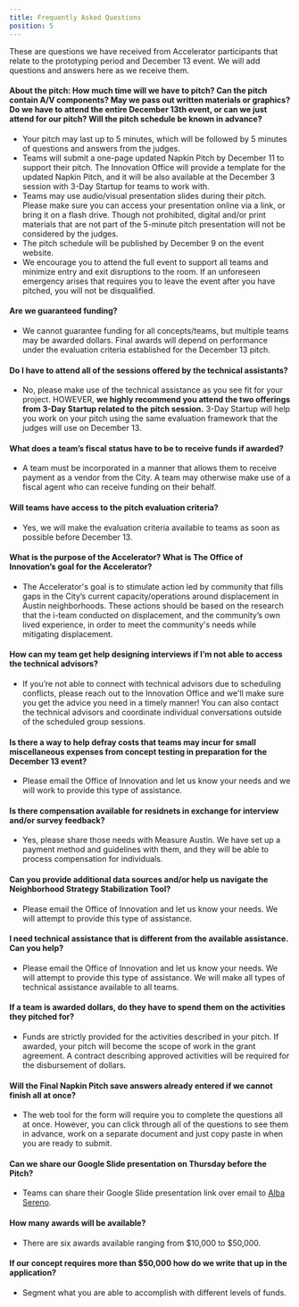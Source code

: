 ```yaml
---
title: Frequently Asked Questions
position: 5
---
```


These are questions we have received from Accelerator participants that relate to the prototyping period and December 13 event. We will add questions and answers here as we receive them.

#### About the pitch: How much time will we have to pitch? Can the pitch contain A/V components? May we pass out written materials or graphics? Do we have to attend the entire December 13th event, or can we just attend for our pitch? Will the pitch schedule be known in advance? 

* Your pitch may last up to 5 minutes, which will be followed by 5 minutes of questions and answers from the judges.  
* Teams will submit a one-page updated Napkin Pitch by December 11 to support their pitch. The Innovation Office will provide a template for the updated Napkin Pitch, and it will be also available at the December 3 session with 3-Day Startup for teams to work with.
* Teams may use audio/visual presentation slides during their pitch. Please make sure you can access your presentation online via a link, or bring it on a flash drive. Though not prohibited, digital and/or print materials that are not part of the 5-minute pitch presentation will not be considered by the judges.
* The pitch schedule will be published by December 9 on the event website. 
* We encourage you to attend the full event to support all teams and minimize entry and exit disruptions to the room. If an unforeseen emergency arises that requires you to leave the event after you have pitched, you will not be disqualified. 
    
#### Are we guaranteed funding?

* We cannot guarantee funding for all concepts/teams, but multiple teams may be awarded dollars. Final awards will depend on performance under the evaluation criteria established for the December 13 pitch.

#### Do I have to attend all of the sessions offered by the technical assistants?

* No, please make use of the technical assistance as you see fit for your project. HOWEVER, **we highly recommend you attend the two offerings from 3-Day Startup related to the pitch session.** 3-Day Startup will help you work on your pitch using the same evaluation framework that the judges will use on December 13.

#### What does a team’s fiscal status have to be to receive funds if awarded?

* A team must be incorporated in a manner that allows them to receive payment as a vendor from the City. A team may otherwise make use of a fiscal agent who can receive funding on their behalf.

#### Will teams have access to the pitch evaluation criteria?

* Yes, we will make the evaluation criteria available to teams as soon as possible before December 13.

#### What is the purpose of the Accelerator? What is The Office of Innovation’s goal for the Accelerator?

* The Accelerator's goal is to stimulate action led by community that fills gaps in the City’s current capacity/operations around displacement in Austin neighborhoods. These actions should be based on the research that the i-team conducted on displacement, and the community’s own lived experience, in order to meet the community's needs while mitigating displacement.

#### How can my team get help designing interviews if I’m not able to access the technical advisors?

* If you’re not able to connect with technical advisors due to scheduling conflicts, please reach out to the Innovation Office and we'll make sure you get the advice you need in a timely manner! You can also contact the technical advisors and coordinate individual conversations outside of the scheduled group sessions.

#### Is there a way to help defray costs that teams may incur for small miscellaneous expenses from concept testing in preparation for the December 13 event?

* Please email the Office of Innovation and let us know your needs and we will work to provide this type of assistance.

#### Is there compensation available for residnets in exchange for interview and/or survey feedback?

* Yes, please share those needs with Measure Austin. We have set up a payment method and guidelines with them, and they will be able to process compensation for individuals.

#### Can you provide additional data sources and/or help us navigate the Neighborhood Strategy Stabilization Tool?

* Please email the Office of Innovation and let us know your needs. We will attempt to provide this type of assistance.

#### I need technical assistance that is different from the available assistance. Can you help?

* Please email the Office of Innovation and let us know your needs. We will attempt to provide this type of assistance. We will make all types of technical assistance available to all teams.

#### If a team is awarded dollars, do they have to spend them on the activities they pitched for?

* Funds are strictly provided for the activities described in your pitch. If awarded, your pitch will become the scope of work in the grant agreement. A contract describing approved activities will be required for the disbursement of dollars.

#### Will the Final Napkin Pitch save answers already entered if we cannot finish all at once? 

* The web tool for the form will require you to complete the questions all at once. However, you can click through all of the questions to see them in advance, work on a separate document and just copy paste in when you are ready to submit. 
  
#### Can we share our Google Slide presentation on Thursday before the Pitch? 

* Teams can share their Google Slide presentation link over email to [Alba Sereno](mailto:alba.sereno@austintexas.gov). 

#### How many awards will be available? 

* There are six awards available ranging from $10,000 to $50,000. 

#### If our concept requires more than $50,000 how do we write that up in the application? 

* Segment what you are able to accomplish with different levels of funds.
